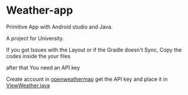 # Weather-app
Primitive App with Android studio and Java.

A project for University.

If you got Issues with the Layout or if the Gradle doesn't Sync, Copy the codes inside the your files

after that You need an API key

Create account in [openweathermap](openweathermap.org) get the API key and place it in [ViewWeather.java](https://github.com/amirzarei007/Weather-app/blob/main/app/src/main/java/com/swift/weather/ViewWeather.java)

